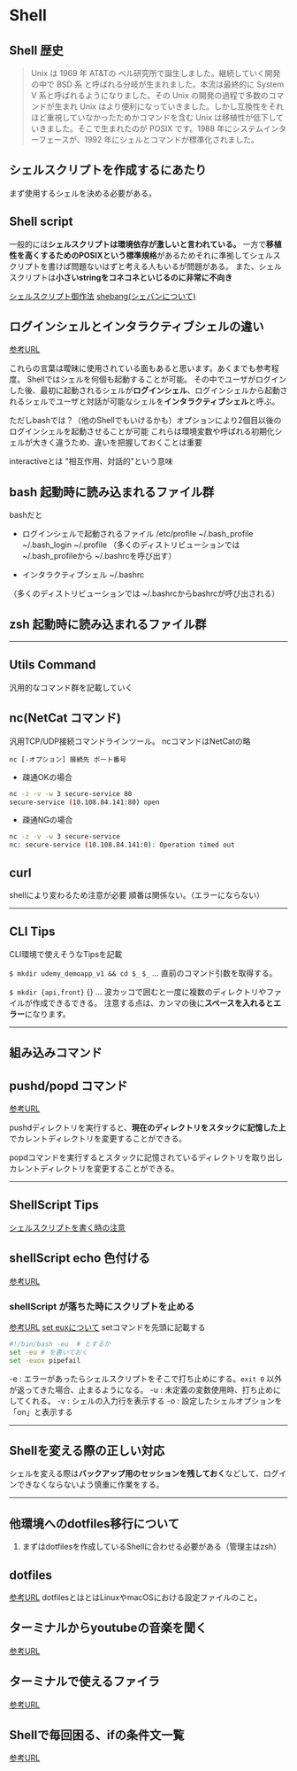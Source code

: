# Shell

## Shell 歴史

>Unix は 1969 年 AT&Tの ベル研究所で誕生しました。継続していく開発の中で BSD 系 と呼ばれる分岐が生まれました。本流は最終的に System V 系と呼ばれるようになりました。その Unix の開発の過程で多数のコマンドが生まれ Unix はより便利になっていきました。しかし互換性をそれほど重視していなかったためかコマンドを含む Unix は移植性が低下していきました。そこで生まれたのが POSIX です。1988 年にシステムインターフェースが、1992 年にシェルとコマンドが標準化されました。

## シェルスクリプトを作成するにあたり

まず使用するシェルを決める必要がある。

## Shell script

一般的には**シェルスクリプトは環境依存が激しいと言われている。**
一方で**移植性を高くするためのPOSIXという標準規格**があるためそれに準拠してシェルスクリプトを書けば問題ないはずと考える人もいるが問題がある。
また、シェルスクリプトは**小さいstringをコネコネといじるのに非常に不向き**

[シェルスクリプト御作法](https://qiita.com/autotaker1984/items/bc758fcf368c1a167353)
[shebang(シェバンについて)](https://sechiro.hatenablog.com/entry/20120806/1344267619)

## ログインシェルとインタラクティブシェルの違い

[参考URL](http://tooljp.com/windows/chigai/html/Linux/loginShell-interactiveShell-chigai.html)

これらの言葉は曖昧に使用されている面もあると思います。あくまでも参考程度。
Shellではシェルを何個も起動することが可能。
その中でユーザがログインした後、最初に起動されるシェルが**ログインシェル**、ログインシェルから起動されるシェルでユーザと対話が可能なシェルを**インタラクティブシェル**と呼ぶ。

ただしbashでは？（他のShellでもいけるかも）オプションにより2個目以後のログインシェルを起動させることが可能
これらは環境変数や呼ばれる初期化シェルが大きく違うため、違いを把握しておくことは重要

interactiveとは "相互作用、対話的"という意味

## bash 起動時に読み込まれるファイル群

bashだと

- ログインシェルで起動されるファイル
/etc/profile
~/.bash_profile
~/.bash_login
~/.profile
（多くのディストリビューションでは ~/.bash_profileから ~/.bashrcを呼び出す）

- インタラクティブシェル
~/.bashrc

（多くのディストリビューションでは ~/.bashrcからbashrcが呼び出される）

## zsh 起動時に読み込まれるファイル群


---

## Utils Command

汎用的なコマンド群を記載していく
## nc(NetCat コマンド)

汎用TCP/UDP接続コマンドラインツール。
ncコマンドはNetCatの略

`nc [-オプション] 接続先 ポート番号`

- 疎通OKの場合

```sh
nc -z -v -w 3 secure-service 80
secure-service (10.108.84.141:80) open
```

- 疎通NGの場合
```sh
nc -z -v -w 3 secure-service
nc: secure-service (10.108.84.141:0): Operation timed out
```

## curl

shellにより変わるため注意が必要
順番は関係ない。（エラーにならない）

---

## CLI Tips

CLI環境で使えそうなTipsを記載

`$ mkdir udemy_demoapp_v1 && cd $_`
`$_` ... 直前のコマンド引数を取得する。

`$ mkdir {api,front}`
{} ... 波カッコで囲むと一度に複数のディレクトリやファイルが作成できるできる。
注意する点は、カンマの後に**スペースを入れるとエラー**になります。

---

## 組み込みコマンド

## pushd/popd コマンド

[参考URL](https://www.javadrive.jp/command/dir/index5.html)

pushdディレクトリを実行すると、**現在のディレクトリをスタックに記憶した上**でカレントディレクトリを変更することができる。

popdコマンドを実行するとスタックに記憶されているディレクトリを取り出しカレントディレクトリを変更することができる。


---

## ShellScript Tips

[シェルスクリプトを書く時の注意](https://qiita.com/youcune/items/fcfb4ad3d7c1edf9dc96)

## shellScript echo 色付ける

[参考URL](https://qiita.com/ko1nksm/items/095bdb8f0eca6d327233#%E3%81%8A%E3%81%BE%E3%81%911-%E8%89%B2%E6%8C%87%E5%AE%9A%E6%96%B9%E6%B3%95-%E4%B8%80%E8%A6%A7)

### shellScript が落ちた時にスクリプトを止める

[参考URL](https://atmarkit.itmedia.co.jp/ait/articles/1805/10/news023.html)
[set euxについて](https://qiita.com/keitean/items/83c7d0d6221ec1b9c63c)
setコマンドを先頭に記載する

```sh
#!/bin/bash -eu  # とするか
set -eu # を書いておく
set -euox pipefail
```

-e : エラーがあったらシェルスクリプトをそこで打ち止めにする。`exit 0` 以外が返ってきた場合、止まるようになる。
-u : 未定義の変数使用時、打ち止めにしてくれる。
-v : シェルの入力行を表示する
-o : 設定したシェルオプションを「on」と表示する

---

## Shellを変える際の正しい対応

シェルを変える際は**バックアップ用のセッションを残しておく**などして、ログインできなくならないよう慎重に作業をする。

---

## 他環境へのdotfiles移行について

1. まずはdotfilesを作成しているShellに合わせる必要がある（管理主はzsh）

## dotfiles

[参考URL](https://github.com/takuzoo3868/dotfiles)
dotfilesとはとはLinuxやmacOSにおける設定ファイルのこと。

## ターミナルからyoutubeの音楽を聞く

[参考URL](https://www.blky.me/2018/02/02/mps-youtube/)

## ターミナルで使えるファイラ

[参考URL](https://qiita.com/rattcv/items/caed7dd8115b294402c8)

## Shellで毎回困る、ifの条件文一覧

[参考URL](https://qiita.com/kazuooooo/items/163d07f694016ebd6048)



